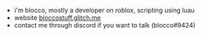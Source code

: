- i'm blocco, mostly a developer on roblox, scripting using luau
- website [bloccostuff.glitch.me](http://bloccostuff.glitch.me/)
- contact me through discord if you want to talk (blocco#9424)

<!---
bloccoa/bloccoa is a ✨ special ✨ repository because its `README.md` (this file) appears on your GitHub profile.
You can click the Preview link to take a look at your changes.
--->
